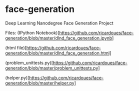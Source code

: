 # face-generation
Deep Learning Nanodegree Face Generation Project

Files: 
(IPython Notebook)[https://github.com/ricardoues/face-generation/blob/master/dlnd_face_generation.ipynb]

(html file)[https://github.com/ricardoues/face-generation/blob/master/dlnd_face_generation.html]

(problem_unittests.py)[https://github.com/ricardoues/face-generation/blob/master/problem_unittests.py]

(helper.py)[https://github.com/ricardoues/face-generation/blob/master/helper.py]

